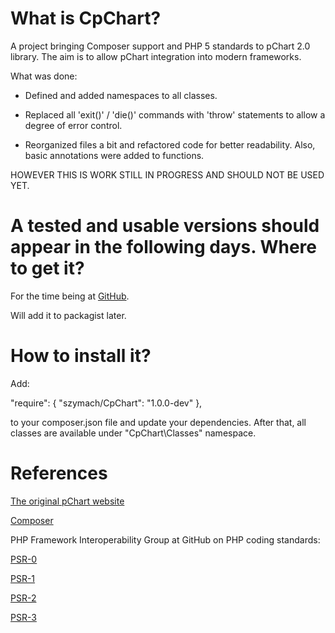 What is CpChart?
===============

A project bringing Composer support and PHP 5 standards to pChart 2.0 library.
The aim is to allow pChart integration into modern frameworks.

What was done:

- Defined and added namespaces to all classes.

- Replaced all 'exit()' / 'die()' commands with 'throw' statements to allow a degree of error control.

- Reorganized files a bit and refactored code for better readability. Also, basic annotations were added
to functions.

HOWEVER THIS IS WORK STILL IN PROGRESS AND SHOULD NOT BE USED YET.

A tested and usable versions should appear in the following days.
Where to get it?
================
For the time being at [GitHub](https://github.com/szymach/CpChart).

Will add it to packagist later.


How to install it?
==================

Add:

"require": {
    "szymach/CpChart": "1.0.0-dev"
},

to your composer.json file and update your dependencies. After that, all
classes are available under "CpChart\Classes" namespace.

References
==========
[The original pChart website](http://www.pchart.net/)

[Composer](https://getcomposer.org/)

PHP Framework Interoperability Group at GitHub on PHP coding standards:

[PSR-0](https://github.com/php-fig/fig-standards/blob/master/accepted/PSR-0.md)

[PSR-1](https://github.com/php-fig/fig-standards/blob/master/accepted/PSR-1-basic-coding-standard.md)

[PSR-2](https://github.com/php-fig/fig-standards/blob/master/accepted/PSR-2-coding-style-guide.md)

[PSR-3](https://github.com/php-fig/fig-standards/blob/master/accepted/PSR-4-autoloader.md)